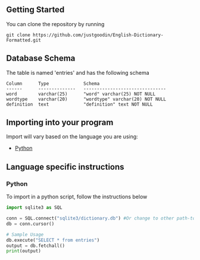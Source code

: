 ## Getting Started

You can clone the repository by running

`git clone https://github.com/justgoodin/English-Dictionary-Formatted.git`

## Database Schema

The table is named 'entries' and has the following schema

```sqlite
Column      Type             Schema
------      --------------   -------------------------------
word        varchar(25)      "word" varchar(25) NOT NULL
wordtype    varchar(20)      "wordtype" varchar(20) NOT NULL  
definition  text             "definition" text NOT NULL
```

## Importing into your program

Import will vary based on the language you are using: 

* [Python](#Python) 

## Language specific instructions

### Python

To import in a python script, follow the instructions below

```python
import sqlite3 as SQL

conn = SQL.connect("sqlite3/dictionary.db") #Or change to other path-to-.db-file
db = conn.cursor()

# Sample Usage
db.execute("SELECT * from entries")
output = db.fetchall()
print(output)
```



